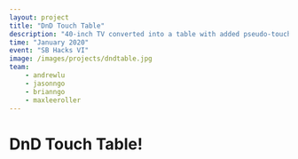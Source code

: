 ```yaml
---
layout: project
title: "DnD Touch Table"
description: "40-inch TV converted into a table with added pseudo-touchscreen functionality for showcasing DnD battle maps!"
time: "January 2020"
event: "SB Hacks VI"
image: /images/projects/dndtable.jpg
team:
    - andrewlu
    - jasonngo
    - brianngo
    - maxleeroller
---
```


# DnD Touch Table!